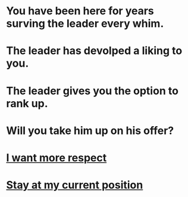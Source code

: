 # You have been here for years surving the leader every whim.

# The leader has devolped a liking to you. 

# The leader gives you the option to rank up. 

# Will you take him up on his offer?

# [I want more respect](rank-up.md)
# [Stay at my current position](stay-down.md)